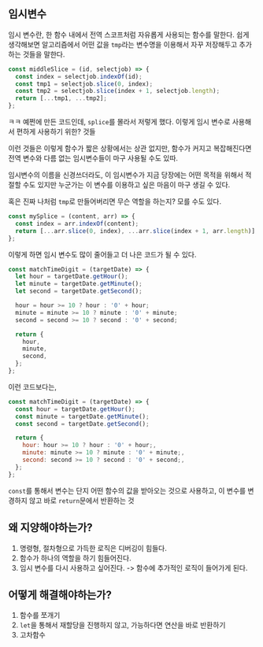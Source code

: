 ## 임시변수

임시 변수란, 한 함수 내에서 전역 스코프처럼 자유롭게 사용되는 함수를 말한다. 쉽게 생각해보면 알고리즘에서 어떤 값을 `tmp`라는 변수명을 이용해서 자꾸 저장해두고 추가하는 것들을 말한다.

```js
const middleSlice = (id, selectjob) => {
  const index = selectjob.indexOf(id);
  const tmp1 = selectjob.slice(0, index);
  const tmp2 = selectjob.slice(index + 1, selectjob.length);
  return [...tmp1, ...tmp2];
};
```

ㅋㅋ 예쩐에 만든 코드인데, `splice`를 몰라서 저렇게 했다. 이렇게 임시 변수로 사용해서 편하게 사용하기 위한? 것들

이런 것들은 이렇게 함수가 짧은 상황에서는 상관 없지만, 함수가 커지고 복잡해진다면 전역 변수와 다름 없는 임시변수들이 마구 사용될 수도 있따.

임시변수의 이름을 신경쓰더라도, 이 임시변수가 지금 당장에는 어떤 목적을 위해서 적절할 수도 있지만 누군가는 이 변수를 이용하고 싶은 마음이 마구 생길 수 있다.

혹은 진짜 나처럼 `tmp`로 만들어버리면 무슨 역할을 하는지? 모를 수도 있다.

```js
const mySplice = (content, arr) => {
  const index = arr.indexOf(content);
  return [...arr.slice(0, index), ...arr.slice(index + 1, arr.length)];
};
```

이렇게 하면 임시 변수도 많이 줄어들고 더 나은 코드가 될 수 있다.

```js
const matchTimeDigit = (targetDate) => {
  let hour = targetDate.getHour();
  let minute = targetDate.getMinute();
  let second = targetDate.getSecond();

  hour = hour >= 10 ? hour : '0' + hour;
  minute = minute >= 10 ? minute : '0' + minute;
  second = second >= 10 ? second : '0' + second;

  return {
    hour,
    minute,
    second,
  };
};
```

이런 코드보다는,

```js
const matchTimeDigit = (targetDate) => {
  const hour = targetDate.getHour();
  const minute = targetDate.getMinute();
  const second = targetDate.getSecond();

  return {
    hour: hour >= 10 ? hour : '0' + hour;,
    minute: minute >= 10 ? minute : '0' + minute;,
    second: second >= 10 ? second : '0' + second;,
  };
};
```

`const`를 통해서 변수는 단지 어떤 함수의 값을 받아오는 것으로 사용하고, 이 변수를 변경하지 않고 바로 `return`문에서 반환하는 것

## 왜 지양해야하는가?

1. 명령형, 절차형으로 가득한 로직은 디버깅이 힘들다.
2. 함수가 하나의 역할을 하기 힘들어진다.
3. 임시 변수를 다시 사용하고 싶어진다. -> 함수에 추가적인 로직이 들어가게 된다.

## 어떻게 해결해야하는가?

1. 함수를 쪼개기
2. `let`을 통해서 재할당을 진행하지 않고, 가능하다면 연산을 바로 반환하기
3. 고차함수

